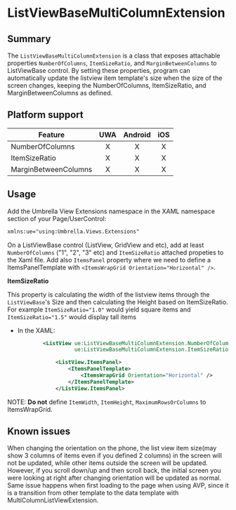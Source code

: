 # ListViewBaseMultiColumnExtension

## Summary

The `ListViewBaseMultiColumnExtension` is a class that exposes attachable properties `NumberOfColumns`, `ItemSizeRatio`, and `MarginBetweenColumns` to ListViewBase control. By setting these properties, program can automatically update the listview item template's size when the size of the screen changes, keeping the NumberOfColumns, ItemSizeRatio, and MarginBetweenColumns as defined.

## Platform support

| Feature                     | UWA | Android | iOS |
| --------------------------- |:---:|:-------:|:---:|
| NumberOfColumns             |  X  |    X    |  X  |
| ItemSizeRatio               |  X  |    X    |  X  |
| MarginBetweenColumns        |  X  |    X    |  X  |

## Usage

Add the Umbrella View Extensions namespace in the XAML namespace section of your Page/UserControl:

```xml
xmlns:ue="using:Umbrella.Views.Extensions"
```
On a ListViewBase control (ListView, GridView and etc), add at least `NumberOfColumns` ("1", "2", "3" etc) and `ItemSizeRatio` attached propeties to the Xaml file. Add also `ItemsPanel` property where we need to define a ItemsPanelTemplate with `<ItemsWrapGrid Orientation="Horizontal" />`.

**ItemSizeRatio**

This property is calculating the width of the listview items through the `ListViewBase`'s Size and then calculating the Height based on ItemSizeRatio.
For example `ItemSizeRatio="1.0"` would yield square items and `ItemSizeRatio="1.5"` would display tall items

- In the XAML:

    ```xml
		    <ListView ue:ListViewBaseMultiColumnExtension.NumberOfColumns="3"
				      ue:ListViewBaseMultiColumnExtension.ItemSizeRatio="1.50">

			    <ListView.ItemsPanel>
				    <ItemsPanelTemplate>
					    <ItemsWrapGrid Orientation="Horizontal" />
				    </ItemsPanelTemplate>
			    </ListView.ItemsPanel>
    ```

NOTE: **Do not** define `ItemWidth`, `ItemHeight`, `MaximumRowsOrColumns` to ItemsWrapGrid.

## Known issues

When changing the orientation on the phone, the list view item size(may show 3 columns of items even if you defined 2 columns) in the screen will not be updated, while other items outside the screen will be updated. However, if you scroll down/up and then scroll back, the initial screen you were looking at right after changing orientation will be updated as normal.
Same issue happens when first loading to the page when using AVP, since it is a transition from other template to the data template with MultiColumnListViewExtension.
